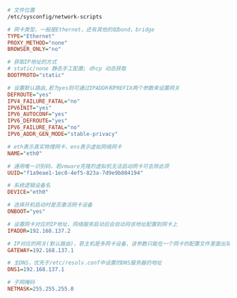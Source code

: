 <!--
 * @Description: 
 * @Version: 1.0
 * @Author: DaLao
 * @Email: dalao_li@163.com
 * @Date: 2021-02-07 23:27:49
 * @LastEditors: DaLao
 * @LastEditTime: 2021-10-16 12:56:27
-->

```sh
# 文件位置
/etc/sysconfig/network-scripts
```

```ini
# 网卡类型，一般是Ethernet，还有其他的如bond，bridge
TYPE="Ethernet"
PROXY_METHOD="none"
BROWSER_ONLY="no"

# 获取IP地址的方式
# static/none 静态手工配置; dhcp 动态获取
BOOTPROTO="static"

# 设置默认路由,若为yes则可通过IPADDR和PREFIX两个参数来设置网关
DEFROUTE="yes"
IPV4_FAILURE_FATAL="no"
IPV6INIT="yes"
IPV6_AUTOCONF="yes"
IPV6_DEFROUTE="yes"
IPV6_FAILURE_FATAL="no"
IPV6_ADDR_GEN_MODE="stable-privacy"

# eth表示真实物理网卡，ens表示虚拟网络网卡
NAME="eth0"

# 通用唯一识别码，若vmware克隆的虚拟机无法启动网卡可去除此项
UUID="f1a9eae1-1ec0-4ef5-823a-7d9e9b804194"

# 系统逻辑设备名
DEVICE="eth0"

# 选择开机启动时是否激活网卡设备
ONBOOT="yes"

# 设置网卡对应的IP地址，网络服务启动后会自动将该地址配置到网卡上
IPADDR=192.168.137.2

# IP对应的网关(默认路由)，若主机是多网卡设备，该参数只能在一个网卡的配置文件里面出现
GATEWAY=192.168.137.1

# 主DNS，优先于/etc/resolv.conf中设置的DNS服务器的地址
DNS1=192.168.137.1

# 子网掩码
NETMASK=255.255.255.0
```